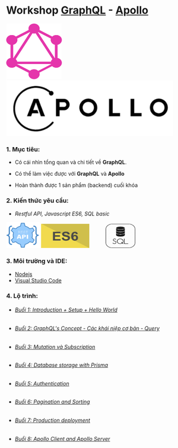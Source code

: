 # Workshop [GraphQL](https://graphql.org/learn/) - [Apollo](https://www.apollographql.com/)
<img src="./image/graphql.svg" width="150" height="150"><img src="./image/apollo.png" width="450" height="150">
### 1. Mục tiêu:
- Có cái nhìn tổng quan và chi tiết về **GraphQL**.

- Có thể làm việc được với **GraphQL** và **Apollo**

- Hoàn thành được 1 sản phẩm (backend) cuối khóa
### 2. Kiến thức yêu cầu:
- *Restful API, Javascript ES6, SQL basic*

[<img src="./image/restful.png" title="RESTful là một trong những kiểu thiết kế API được sử dụng phổ biến nhất ngày nay. Trọng tâm của REST quy định cách sử dụng các HTTP method (như GET, POST, PUT, DELETE...) và cách định dạng các URL cho ứng dụng web để quản các resource." width="90" height="70">](https://movan.vn/rest-api-gioi-thieu-rest-api/) [<img src="./image/es6.jpeg" width="130" height="65" style="padding-right:20px" title="ES6 (hay còn được gọi là ES2015) là chữ viết tắt của ECMAScript 6, đây được coi là một tập hợp các kỹ thuật nâng cao của Javascript và là phiên bản mới nhất của chuẩn ECMAScript.">](https://devhints.io/es6) [<img src="./image/sql.png" width="80" height="65" style="padding-left:20px">](https://www.w3schools.com/sql/)

### 3. Môi trường và IDE:
- [Nodejs](https://nodejs.org/en/)
- [Visual Studio Code](https://code.visualstudio.com/)

### 4. Lộ trình:
- ######  [Buổi 1: Introduction + Setup + Hello World](https://github.com/vitalifyjp/vfa-workshop-graphql-apollo/tree/lesson1)
- ######  [Buổi 2: GraphQL's Concept - Các khái niệp cơ bản - Query](https://github.com/vitalifyjp/vfa-workshop-graphql-apollo/tree/lesson2)
- ######  [Buổi 3: Mutation và Subscription](https://github.com/vitalifyjp/vfa-workshop-graphql-apollo/tree/lesson3)
- ######  [Buổi 4: Database storage with Prisma](https://github.com/vitalifyjp/vfa-workshop-graphql-apollo/tree/lesson4)
- ######  [Buổi 5: Authentication](https://github.com/vitalifyjp/vfa-workshop-graphql-apollo/tree/lesson5)
- ######  [Buổi 6: Pagination and Sorting](https://github.com/vitalifyjp/vfa-workshop-graphql-apollo/tree/lesson6)
- ######  [Buổi 7: Production deployment](https://github.com/vitalifyjp/vfa-workshop-graphql-apollo/tree/lesson7)
- ######  [Buổi 8: Apollo Client and Apollo Server](https://github.com/vitalifyjp/vfa-workshop-graphql-apollo/tree/lesson8)
